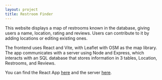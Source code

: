 ```yaml
---
layout: project
title: Restroom Finder
---
```


This website displays a map of restrooms known in the database, giving users a name, location, rating and reviews. Users can contribute to it by adding locations or editing existing ones.

The frontend uses React and Vite, with Leaflet with OSM as the map library.
The app communicates with a server using Node and Express, which interacts with an SQL database that stores information in 3 tables, Location, Restrooms, and Reviews.

You can find the React App [here](https://github.com/wildechu23/Toilet) and the server [here](https://github.com/wildechu23/Toilet-Server).
